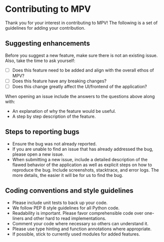 # Contributing to MPV

Thank you for your interest in contributing to MPV! The following is a set of guidelines for adding your contribution.

 ## Suggesting enhancements

 Before you suggest a new feature, make sure there is not an existing issue. Also, take the time to ask yourself:

 - [ ] Does this feature need to be added and align with the overall ethos of MPV?
 - [ ] Does this feature have any breaking changes?
 - [ ] Does this change greatly affect the UI/frontend of the application?

 When opening an issue include the answers to the questions above along with:

 - An explanation of why the feature would be useful.
 - A step by step description of the feature.

 ## Steps to reporting bugs

- Ensure the bug was not already reported.
- If you are unable to find an issue that has already addressed the bug, please open a new issue.
- When submitting a new issue, include a detailed description of the flawed behavior of the application as well as explicit steps on how to reproduce the bug. Include screenshots, stacktrace, and error logs. The more details, the easier it will be for us to find the bug.

 ## Coding conventions and style guidelines

 - Please include unit tests to back up your code.
 - We follow PEP 8 style guidelines for all Python code.
 - Readability is important. Please favor comprehensible code over one-liners and other hard to read implementations.
 - Comment your code where necessary so others can understand it.
 - Please use type hinting and function annotations where appropriate.
 - If possible, stick to currently used modules for added features.
